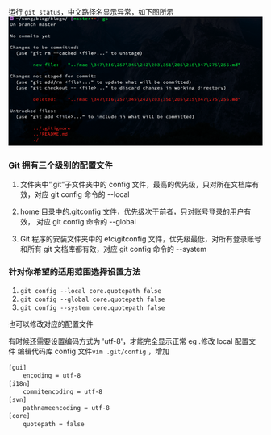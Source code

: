 运行 `git status`，中文路径名显示异常，如下图所示
![git-status-can-not-show-Chinese.png](../images/git-status-can-not-show-Chinese.png)
### Git 拥有三个级别的配置文件 
1. 文件夹中”.git”子文件夹中的 config 文件，最高的优先级，只对所在文档库有效，对应 git config 命令的 --local

2. home 目录中的.gitconfig 文件，优先级次于前者，只对账号登录的用户有效， 对应 git config 命令的 --global

3. Git 程序的安装文件夹中的 etc\gitconfig 文件，优先级最低，对所有登录账号和所有 git 文档库都有效，对应 git config 命令的 --system

### 针对你希望的适用范围选择设置方法
   1. `git config --local core.quotepath false`
   2. `git config --global core.quotepath false`
   3. `git config --system core.quotepath false`
   
   也可以修改对应的配置文件
   
   有时候还需要设置编码方式为 'utf-8'，才能完全显示正常
   eg .修改 local 配置文件
   编辑代码库 config 文件`vim .git/config` ，增加
   ```plain
   [gui]  
       encoding = utf-8  
   [i18n]  
       commitencoding = utf-8  
   [svn]  
       pathnameencoding = utf-8  
   [core]
       quotepath = false 
   ```
